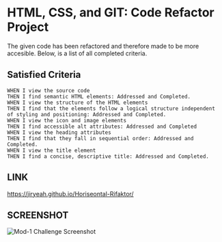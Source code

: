 # HTML, CSS, and GIT: Code Refactor Project
The given code has been refactored and therefore made to be more accesible. Below, is a list of all completed criteria.


## Satisfied Criteria 

```
WHEN I view the source code
THEN I find semantic HTML elements: Addressed and Completed.
WHEN I view the structure of the HTML elements
THEN I find that the elements follow a logical structure independent of styling and positioning: Addressed and Completed.
WHEN I view the icon and image elements
THEN I find accessible alt attributes: Addressed and Completed
WHEN I view the heading attributes
THEN I find that they fall in sequential order: Addressed and Completed. 
WHEN I view the title element
THEN I find a concise, descriptive title: Addressed and Completed.

```
## LINK
https://jiryeah.github.io/Horiseontal-Rifaktor/


## SCREENSHOT  
![Mod-1 Challenge Screenshot](https://user-images.githubusercontent.com/92201576/140674345-55f99bcc-187e-4a6b-91da-b319d868ebff.jpeg)
